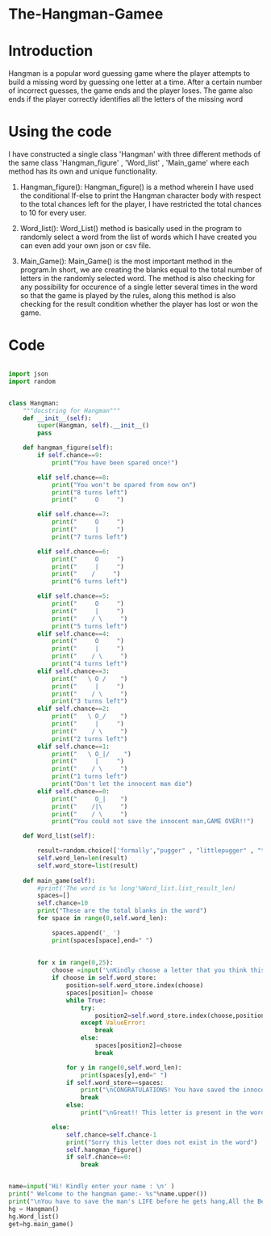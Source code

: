 # The-Hangman-Gamee
# Introduction

Hangman is a popular word guessing game where the player attempts to build a missing word by guessing one letter at a time. After a certain number of incorrect guesses, the game ends and the player loses. The game also ends if the player correctly identifies all the letters of the missing word

# Using the code
I have constructed a single class 'Hangman' with three different methods of the same class 'Hangman_figure' , 'Word_list' , 'Main_game' where each method has its own and unique functionality.

1) Hangman_figure():
Hangman_figure() is a method wherein I have used the conditional If-else to print the Hangman character body with respect to the total chances left for the player, I have restricted the total chances to 10 for every user.

2) Word_list():
Word_List() method is basically used in the program to randomly select a word from the list of words which I have created you can even add your own json or csv file.

3) Main_Game():
Main_Game() is the most important method in the program.In short, we are creating the blanks equal to the total number of letters in the randomly selected word.
The method is also checking for any possibility for occurence of a single letter several times in the word so that the game is played by the rules, along this method is also checking for the result condition whether the player has lost or won the game.

# Code
```python

import json
import random 


class Hangman:
	"""docstring for Hangman"""
	def __init__(self):
		super(Hangman, self).__init__()
		pass		

	def hangman_figure(self):
		if self.chance==9:
			print("You have been spared once!")

		elif self.chance==8:
			print("You won't be spared from now on")
			print("8 turns left")
			print("     O     ")

		elif self.chance==7:
			print("     O     ")
			print("     |     ")
			print("7 turns left")

		elif self.chance==6:
			print("     O     ")
			print("     |     ")
			print("    /     ")
			print("6 turns left")

		elif self.chance==5:
			print("     O     ")
			print("     |     ")
			print("    / \     ")
			print("5 turns left")
		elif self.chance==4:
			print("     O     ")
			print("     |     ")
			print("    / \     ")
			print("4 turns left")
		elif self.chance==3:
			print("   \ O /    ")
			print("     |     ")
			print("    / \     ")
			print("3 turns left")
		elif self.chance==2:
			print("   \ O_/    ")
			print("     |     ")
			print("    / \     ")
			print("2 turns left")
		elif self.chance==1:
			print("   \ O_|/    ")
			print("     |     ")
			print("    / \     ")
			print("1 turns left")
			print("Don't let the innocent man die")
		elif self.chance==0:
			print("     O_|    ")
			print("    /|\     ")
			print("    / \     ")
			print("You could not save the innocent man,GAME OVER!!")

	def Word_list(self):

		result=random.choice(['formally',"pugger" , "littlepugger" , "tiger" , "superman" , "thor" , "pokemon" , "avengers" , "savewater" , "earth" , "annable",'immutable','invinsible','monster','vampire','memories','disaster','india','consistent','office','friends'])
		self.word_len=len(result)
		self.word_store=list(result)
				
	def main_game(self):
		#print('The word is %s long'%Word_list.list_result_len)
		spaces=[]
		self.chance=10
		print("These are the total blanks in the word")
		for space in range(0,self.word_len):

			spaces.append('_ ')
			print(spaces[space],end=" ")
			
		
		for x in range(0,25):
			choose =input('\nKindly choose a letter that you think this word contains :\n')
			if choose in self.word_store:
				position=self.word_store.index(choose)
				spaces[position]= choose
				while True:
					try:
						position2=self.word_store.index(choose,position+1)
					except ValueError:
						break
					else:
						spaces[position2]=choose
						break

				for y in range(0,self.word_len):
					print(spaces[y],end=" ")
				if self.word_store==spaces:
					print("\nCONGRATULATIONS! You have saved the innocent man's life\n")
					break
				else:		
					print("\nGreat!! This letter is present in the word, Keep Going\n")

			else:
				self.chance=self.chance-1				
				print("Sorry this letter does not exist in the word")			
				self.hangman_figure()
				if self.chance==0:
					break


name=input('Hi! Kindly enter your name : \n' )
print(" Welcome to the hangman game:- %s"%name.upper())
print("\nYou have to save the man's LIFE before he gets hang,All the Best!\n")
hg = Hangman()
hg.Word_list()
get=hg.main_game()



```
